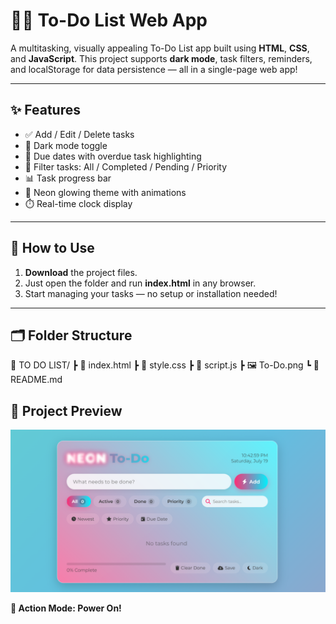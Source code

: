 # 👩‍💻 To-Do List Web App

A multitasking, visually appealing To-Do List app built using **HTML**, **CSS**, and **JavaScript**. This project supports **dark mode**, task filters, reminders, and localStorage for data persistence — all in a single-page web app!

---

## ✨ Features

- ✅ Add / Edit / Delete tasks
- 🌙 Dark mode toggle
- 📅 Due dates with overdue task highlighting
- 🔎 Filter tasks: All / Completed / Pending / Priority
- 📊 Task progress bar
- 🎨 Neon glowing theme with animations
- ⏱️ Real-time clock display

---

## 🚀 How to Use

1. **Download** the project files.
2. Just open the folder and run **index.html** in any browser.
3. Start managing your tasks — no setup or installation needed!

---

## 🗂 Folder Structure
📁 TO DO LIST/
┣ 📄 index.html
┣ 📄 style.css
┣ 📄 script.js
┣ 🖼️ To-Do.png
┗ 📄 README.md

## 📸 Project Preview

![App Screenshot](./To-Do.png)

**🚀 Action Mode: Power On!**


